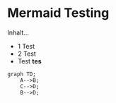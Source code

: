 # Mermaid Testing


Inhalt...
* 1 Test
* 2 Test
* Test **tes**


```mermaid
graph TD;
    A-->B;
    C-->D;
    B-->D;
```

